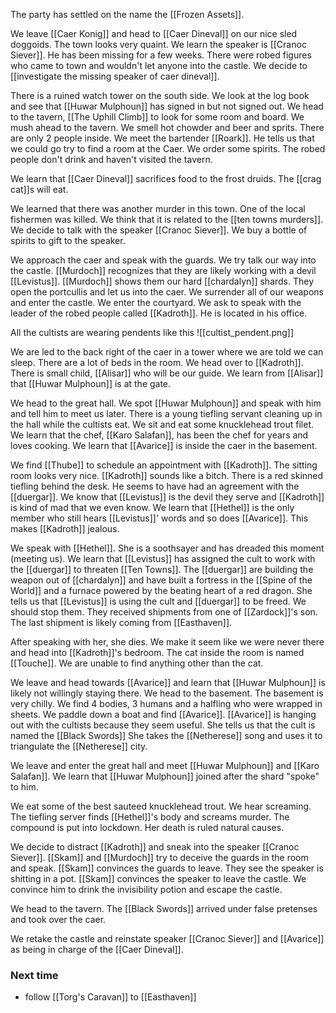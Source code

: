 The party has settled on the name the [[Frozen Assets]].

We leave [[Caer Konig]] and head to [[Caer Dineval]] on our nice sled doggoids. The town looks very quaint. We learn the speaker is [[Cranoc Siever]]. He has been missing for a few weeks. There were robed figures who came to town and wouldn't let anyone into the castle. We decide to [[investigate the missing speaker of caer dineval]].

There is a ruined watch tower on the south side. We look at the log book and see that [[Huwar Mulphoun]] has signed in but not signed out. We head to the tavern, [[The Uphill Climb]] to look for some room and board. We mush ahead to the tavern. We smell hot chowder and beer and sprits. There are only 2 people inside. We meet the bartender [[Roark]]. He tells us that we could go try to find a room at the Caer. We order some spirits. The robed people don't drink and haven't visited the tavern.

We learn that [[Caer Dineval]] sacrifices food to the frost druids. The [[crag cat]]s will eat.

We learned that there was another murder in this town. One of the local fishermen was killed. We think that it is related to the [[ten towns murders]]. We decide to talk with the speaker [[Cranoc Siever]]. We buy a bottle of spirits to gift to the speaker. 

We approach the caer and speak with the guards. We try talk our way into the castle. [[Murdoch]] recognizes that they are likely working with a devil [[Levistus]]. [[Murdoch]] shows them our hard [[chardalyn]] shards. They open the portcullis and let us into the caer. We surrender all of our weapons and enter the castle. We enter the courtyard. We ask to speak with the leader of the robed people called [[Kadroth]]. He is located in his office.

All the cultists are wearing pendents like this
![[cultist_pendent.png]]

We are led to the back right of the caer in a tower where we are told we can sleep. There are a lot of beds in the room. We head over to [[Kadroth]]. There is small child, [[Alisar]] who will be our guide. We learn from [[Alisar]] that [[Huwar Mulphoun]] is at the gate.

We head to the great hall. We spot [[Huwar Mulphoun]] and speak with him and tell him to meet us later. There is a young tiefling servant cleaning up in the hall while the cultists eat. We sit and eat some knucklehead trout filet. We learn that the chef, [[Karo Salafan]], has been the chef for years and loves cooking. We learn that [[Avarice]] is inside the caer in the basement.

We find [[Thube]] to schedule an appointment with [[Kadroth]]. The sitting room looks very nice. [[Kadroth]] sounds like a bitch. There is a red skinned tiefling behind the desk. He seems to have had an agreement with the [[duergar]]. We know that [[Levistus]] is the devil they serve and [[Kadroth]] is kind of mad that we even know. We learn that [[Hethel]] is the only member who still hears [[Levistus]]' words and so does [[Avarice]]. This makes [[Kadroth]] jealous.

We speak with [[Hethel]]. She is a soothsayer and has dreaded this moment (meeting us). We learn that [[Levistus]] has assigned the cult to work with the [[duergar]] to threaten [[Ten Towns]]. The [[duergar]] are building the weapon out of [[chardalyn]] and have built a fortress in the [[Spine of the World]] and a furnace powered by the beating heart of a red dragon. She tells us that [[Levistus]] is using the cult and [[duergar]] to be freed. We should stop them. They received shipments from one of [[Zardock]]'s son. The last shipment is likely coming from [[Easthaven]].

After speaking with her, she dies. We make it seem like we were never there and head into [[Kadroth]]'s bedroom. The cat inside the room is named [[Touche]]. We are unable to find anything other than the cat.

We leave and head towards [[Avarice]] and learn that [[Huwar Mulphoun]] is likely not willingly staying there. We head to the basement. The basement is very chilly. We find 4 bodies, 3 humans and a halfling who were wrapped in sheets. We paddle down a boat and find [[Avarice]]. [[Avarice]] is hanging out with the cultists because they seem useful. She tells us that the cult is named the [[Black Swords]] She takes the [[Netherese]] song and uses it to triangulate the [[Netherese]] city.

We leave and enter the great hall and meet [[Huwar Mulphoun]] and [[Karo Salafan]]. We learn that [[Huwar Mulphoun]] joined after the shard "spoke" to him.

We eat some of the best sauteed knucklehead trout. We hear screaming. The tiefling server finds [[Hethel]]'s body and screams murder. The compound is put into lockdown. Her death is ruled natural causes.

We decide to distract [[Kadroth]] and sneak into the speaker [[Cranoc Siever]]. [[Skam]] and [[Murdoch]] try to deceive the guards in the room and speak. [[Skam]] convinces the guards to leave. They see the speaker is shitting in a pot. [[Skam]] convinces the speaker to leave the castle. We convince him to drink the invisibility potion and escape the castle.

We head to the tavern. The [[Black Swords]] arrived under false pretenses and took over the caer.

We retake the castle and reinstate speaker [[Cranoc Siever]] and [[Avarice]] as being in charge of the [[Caer Dineval]].

### Next time
- follow [[Torg's Caravan]] to [[Easthaven]]